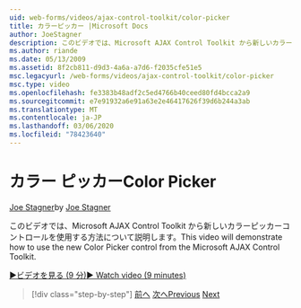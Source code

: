 ```yaml
---
uid: web-forms/videos/ajax-control-toolkit/color-picker
title: カラーピッカー |Microsoft Docs
author: JoeStagner
description: このビデオでは、Microsoft AJAX Control Toolkit から新しいカラーピッカーコントロールを使用する方法について説明します。
ms.author: riande
ms.date: 05/13/2009
ms.assetid: 8f2cb811-d9d3-4a6a-a7d6-f2035cfe51e5
msc.legacyurl: /web-forms/videos/ajax-control-toolkit/color-picker
msc.type: video
ms.openlocfilehash: fe3383b48adf2c5ed4766b40ceed80fd4bcca2a9
ms.sourcegitcommit: e7e91932a6e91a63e2e46417626f39d6b244a3ab
ms.translationtype: MT
ms.contentlocale: ja-JP
ms.lasthandoff: 03/06/2020
ms.locfileid: "78423640"
---
```

# <a name="color-picker"></a><span data-ttu-id="60301-103">カラー ピッカー</span><span class="sxs-lookup"><span data-stu-id="60301-103">Color Picker</span></span>

<span data-ttu-id="60301-104">[Joe Stagner](https://github.com/JoeStagner)</span><span class="sxs-lookup"><span data-stu-id="60301-104">by [Joe Stagner](https://github.com/JoeStagner)</span></span>

<span data-ttu-id="60301-105">このビデオでは、Microsoft AJAX Control Toolkit から新しいカラーピッカーコントロールを使用する方法について説明します。</span><span class="sxs-lookup"><span data-stu-id="60301-105">This video will demonstrate how to use the new Color Picker control from the Microsoft AJAX Control Toolkit.</span></span>

[<span data-ttu-id="60301-106">&#9654;ビデオを見る (9 分)</span><span class="sxs-lookup"><span data-stu-id="60301-106">&#9654; Watch video (9 minutes)</span></span>](https://channel9.msdn.com/Blogs/ASP-NET-Site-Videos/color-picker)

> [!div class="step-by-step"]
> <span data-ttu-id="60301-107">[前へ](control-extenders.md)
> [次へ](combo-box.md)</span><span class="sxs-lookup"><span data-stu-id="60301-107">[Previous](control-extenders.md)
[Next](combo-box.md)</span></span>
